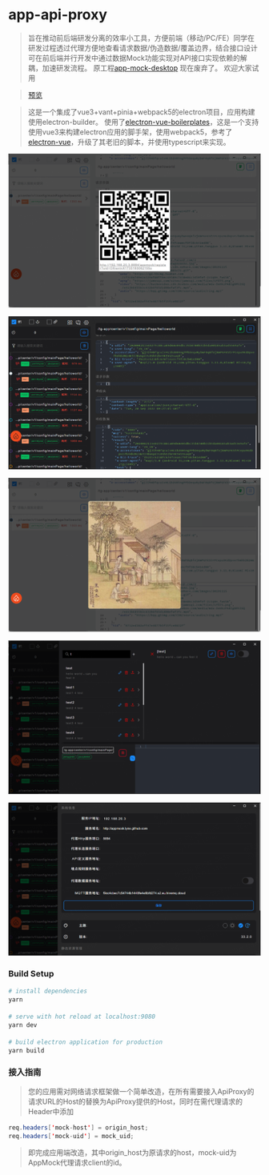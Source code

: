 # app-api-proxy

> 旨在推动前后端研发分离的效率小工具，方便前端（移动/PC/FE）同学在研发过程透过代理方便地查看请求数据/伪造数据/覆盖边界，结合接口设计可在前后端并行开发中通过数据Mock功能实现对API接口实现依赖的解耦，加速研发流程。
> 原工程[app-mock-desktop](https://github.com/maskerliu/app-mock-desktop) 现在废弃了。
> 欢迎大家试用

> [预览](https://maskerliu-turbo-palm-tree-jrjxv9xq6gfqpgv-8884.preview.app.github.dev/#/settings)


> 这是一个集成了vue3+vant+pinia+webpack5的electron项目，应用构建使用electron-builder。
> 使用了[electron-vue-boilerplates](https://github.com/maskerliu/electron-vue-boilerplates)，这是一个支持使用vue3来构建electron应用的脚手架，使用webpack5，参考了[electron-vue](https://github.com/SimulatedGREG/electron-vue)，升级了其老旧的脚本，并使用typescript来实现。

![代理注册](./images/FE5C9F9F-DB68-401e-89A2-F8B968A75677.png)

![请求代理](./images/EE317B56-1C72-4b5f-AF1D-9F38411C691B.png)

![数据预览](./images/AF5E3CD2-E9BB-40bd-A240-DD2A3FD91BA6.png)

![Mock规则管理](./images/95C0EED0-BBEC-4fbb-9ADA-A81A1CC06255.png)

![设置](./images/F0AB5D38-FFAA-4be5-8217-E7FE7091809D.png)

### Build Setup

``` bash
# install dependencies
yarn 

# serve with hot reload at localhost:9080
yarn dev

# build electron application for production
yarn build

```

### 接入指南
> 您的应用需对网络请求框架做一个简单改造，在所有需要接入ApiProxy的请求URL的Host的替换为ApiProxy提供的Host，同时在需代理请求的Header中添加

``` java
req.headers['mock-host'] = origin_host;
req.headers['mock-uid'] = mock_uid;
```

> 即完成应用端改造，其中origin_host为原请求的host，mock-uid为AppMock代理请求client的id。